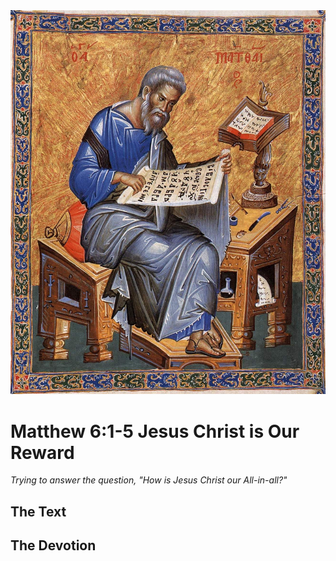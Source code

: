 <img class="intro-right" src="../images/art-matthew.jpg">

# Matthew 6:1-5 Jesus Christ is Our Reward

*Trying to answer the question, "How is Jesus Christ our All-in-all?"*

## The Text

## The Devotion